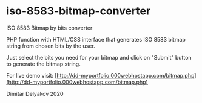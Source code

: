 # iso-8583-bitmap-converter
ISO 8583 Bitmap by bits converter

PHP function with HTML/CSS interface that generates ISO 8583 bitmap string from chosen bits by the user.

Just select the bits you need for your bitmap and click on "Submit" button to generate the bitmap string.

For live demo visit: [http://dd-myportfolio.000webhostapp.com/bitmap.php](http://dd-myportfolio.000webhostapp.com/bitmap.php)

Dimitar Delyakov 2020
